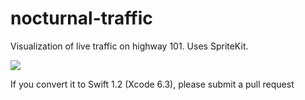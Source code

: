 # nocturnal-traffic
Visualization of live traffic on highway 101. Uses SpriteKit. 

<img src="https://github.com/mortenjust/nocturnal-traffic/blob/master/Demos/nocturnaldemo.gif?raw=true">

If you convert it to Swift 1.2 (Xcode 6.3), please submit a pull request

